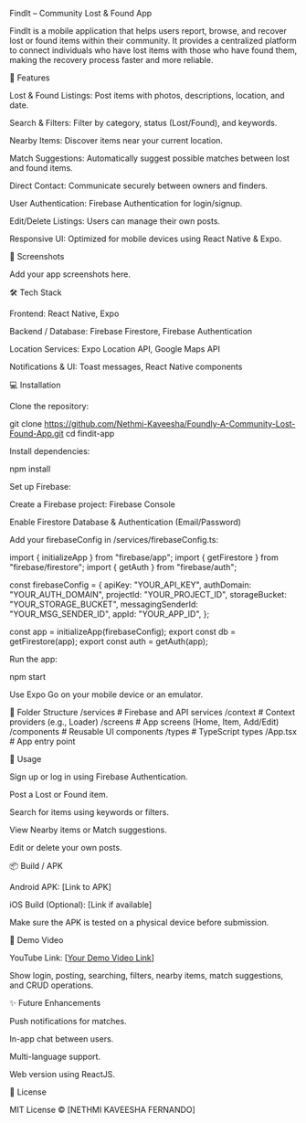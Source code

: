 FindIt – Community Lost & Found App

FindIt is a mobile application that helps users report, browse, and recover lost or found items within their community. It provides a centralized platform to connect individuals who have lost items with those who have found them, making the recovery process faster and more reliable.

🚀 Features

Lost & Found Listings: Post items with photos, descriptions, location, and date.

Search & Filters: Filter by category, status (Lost/Found), and keywords.

Nearby Items: Discover items near your current location.

Match Suggestions: Automatically suggest possible matches between lost and found items.

Direct Contact: Communicate securely between owners and finders.

User Authentication: Firebase Authentication for login/signup.

Edit/Delete Listings: Users can manage their own posts.

Responsive UI: Optimized for mobile devices using React Native & Expo.

📸 Screenshots

Add your app screenshots here.






🛠 Tech Stack

Frontend: React Native, Expo

Backend / Database: Firebase Firestore, Firebase Authentication

Location Services: Expo Location API, Google Maps API

Notifications & UI: Toast messages, React Native components

💻 Installation

Clone the repository:

git clone https://github.com/Nethmi-Kaveesha/Foundly-A-Community-Lost-Found-App.git
cd findit-app


Install dependencies:

npm install


Set up Firebase:

Create a Firebase project: Firebase Console

Enable Firestore Database & Authentication (Email/Password)

Add your firebaseConfig in /services/firebaseConfig.ts:

import { initializeApp } from "firebase/app";
import { getFirestore } from "firebase/firestore";
import { getAuth } from "firebase/auth";

const firebaseConfig = {
  apiKey: "YOUR_API_KEY",
  authDomain: "YOUR_AUTH_DOMAIN",
  projectId: "YOUR_PROJECT_ID",
  storageBucket: "YOUR_STORAGE_BUCKET",
  messagingSenderId: "YOUR_MSG_SENDER_ID",
  appId: "YOUR_APP_ID",
};

const app = initializeApp(firebaseConfig);
export const db = getFirestore(app);
export const auth = getAuth(app);


Run the app:

npm start


Use Expo Go on your mobile device or an emulator.

📂 Folder Structure
/services          # Firebase and API services
/context           # Context providers (e.g., Loader)
/screens           # App screens (Home, Item, Add/Edit)
/components        # Reusable UI components
/types             # TypeScript types
/App.tsx           # App entry point

📝 Usage

Sign up or log in using Firebase Authentication.

Post a Lost or Found item.

Search for items using keywords or filters.

View Nearby items or Match suggestions.

Edit or delete your own posts.

📦 Build / APK

Android APK: [Link to APK]

iOS Build (Optional): [Link if available]

Make sure the APK is tested on a physical device before submission.

🎥 Demo Video

YouTube Link: [[Your Demo Video Link](https://youtu.be/hP0NQ8p5gyI?si=Rcdj9j2pcEScAa-n)]

Show login, posting, searching, filters, nearby items, match suggestions, and CRUD operations.

✨ Future Enhancements

Push notifications for matches.

In-app chat between users.

Multi-language support.

Web version using ReactJS.

📄 License

MIT License © [NETHMI KAVEESHA FERNANDO]
